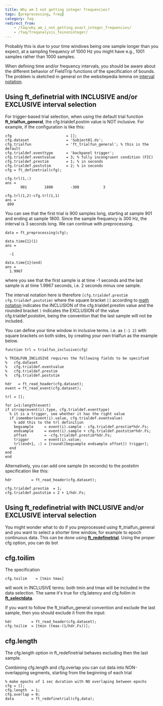 ```yaml
---
title: Why am I not getting integer frequencies?
tags: [preprocessing, freq]
category: faq
redirect_from:
    - /faq/why_am_i_not_getting_exact_integer_frequencies/
    - /faq/freqanalysis_foinoninteger/
---
```


Probably this is due to your time windows being one sample longer than you expect, at a sampling frequency of 1000 Hz you might have e.g., 1001 samples rather than 1000 samples.

When defining time and/or frequency intervals, you should be aware about the different behavior of FieldTrip functions of the specification of bounds. The problem is sketched in general on the websitepedia lemma on [interval notation](http://en.wikibooks.org/wiki/Algebra/Interval_Notation).

## Using ft_definetrial with INCLUSIVE and/or EXCLUSIVE interval selection

For trigger-based trial selection, when using the default trial function **ft_trialfun_general**, the cfg.trialdef.postim value is NOT inclusive. For example, if the configuration is like this:

    cfg                         = [];
    cfg.dataset                 = 'Subject01.ds';
    cfg.trialfun                = 'ft_trialfun_general'; % this is the default
    cfg.trialdef.eventtype      = 'backpanel trigger';
    cfg.trialdef.eventvalue     = 3; % fully incongruent condition (FIC)
    cfg.trialdef.prestim        = 1; % in seconds
    cfg.trialdef.poststim       = 2; % in seconds
    cfg = ft_definetrial(cfg);

    cfg.trl(1,:)
    ans =
           901        1800        -300           3

    cfg.trl(1,2)-cfg.trl(1,1)
    ans =
     899

You can see that the first trial is 900 samples long, starting at sample 901 and ending at sample 1800. Since the sample frequency is 300 Hz, the interval is 3 seconds long. We can continue with preprocessing.

    data = ft_preprocessing(cfg);

    data.time{1}(1)
    ans =

      -1

    data.time{1}(end)
    ans =
      1.9967

where you see that the first sample is at time -1 seconds and the last sample is at time 1.9967 seconds, i.e. 2 seconds minus one sample.

The interval notation here is therefore `[cfg.trialdef.prestim cfg.trialdef.poststim)` where the square bracket `[]` according to [math notation](https://en.wikipedia.org/wiki/Interval_(mathematics)) indicates the INCLUSION of the cfg.trialdef.prestim value and the rounded bracket `)` indicates the EXCLUSION of the value cfg.trialdef.poststim, being the convention that the last sample will not be included.

You can define your time window in inclusive terms. i.e. as `[-1 2]` with square brackets on both sides, by creating your own trialfun as the example below.

    function trl = trialfun_inclusive(cfg)

    % TRIALFUN_INCLUSIVE requires the following fields to be specified
    %   cfg.dataset
    %   cfg.trialdef.eventvalue
    %   cfg.trialdef.prestim
    %   cfg.trialdef.poststim

    hdr   = ft_read_header(cfg.dataset);
    event = ft_read_event(cfg.dataset);

    trl = [];

    for i=1:length(event)
    if strcmp(event(i).type, cfg.trialdef.eventtype)
      % it is a trigger, see whether it has the right value
      if ismember(event(i).value, cfg.trialdef.eventvalue)
        % add this to the trl definition
        begsample     = event(i).sample - cfg.trialdef.prestim*hdr.Fs;
        endsample     = event(i).sample + cfg.trialdef.poststim*hdr.Fs;
        offset        = -cfg.trialdef.prestim*hdr.Fs;
        trigger       = event(i).value;
        trl(end+1, :) = [round([begsample endsample offset]) trigger];
      end
    end
    end

Alternatively, you can add one sample (in seconds) to the poststim specification like this:

    hdr         = ft_read_header(cfg.dataset);

    cfg.trialdef.prestim  = 1;
    cfg.trialdef.poststim = 2 + 1/hdr.Fs;

## Using ft_redefinetrial with INCLUSIVE and/or EXCLUSIVE interval selection

You might wonder what to do if you preprocessed using ft_trialfun_general and you want to select a shorter time window, for example to epoch continuous data. This can be done using **[ft_redefinetrial](/reference/ft_redefinetrial)**. Using the proper cfg option, you can do bot

## cfg.toilim

The specification

    cfg.toilim    = [tmin tmax]

will work in INCLUSIVE terms: both tmin and tmax will be included in the data selection. The same it's true for cfg.latency and cfg.foilim in **[ft_selectdata](/reference/utilities/ft_selectdata)**.

If you want to follow the ft_trialfun_general convention and exclude the last sample, then you should exclude it from the input:

    hdr         = ft_read_header(cfg.dataset);
    cfg.toilim  = [tmin (tmax-(1/hdr.Fs))];

## cfg.length

The cfg.length option in ft_redefinetrial behaves excluding then the last sample.

Combining cfg.length and cfg.overlap you can cut data into NON-overlapping segments, starting from the beginning of each trial

    % make epochs of 1 sec duration with NO overlaping between epochs
    cfg = [];
    cfg.length  = 1;
    cfg.overlap = 0;
    data        = ft_redefinetrial(cfg,data);
